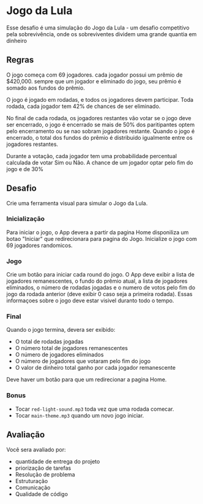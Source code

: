 # Jogo da Lula

Esse desafio é uma simulação do Jogo da Lula - um desafio competitivo pela sobrevivência, onde os sobreviventes dividem uma grande quantia em dinheiro

## Regras

O jogo começa com 69 jogadores. cada jogador possui um prêmio de $420,000. sempre que um jogador e eliminado do jogo, seu prêmio é somado aos fundos do prêmio.

O jogo é jogado em rodadas, e todos os jogadores devem participar. Toda rodada, cada jogador tem 42% de chances de ser eliminado.

No final de cada rodada, os jogadores restantes vão votar se o jogo deve ser encerrado, o jogo é encerrado se mais de 50% dos paritipantes optem pelo encerramento ou se nao sobram jogadores restante. Quando o jogo é encerrado, o total dos fundos do prêmio é distribuido igualmente entre os jogadores restantes.

Durante a votação, cada jogador tem uma probabilidade percentual calculada de votar Sim ou Não. A chance de um jogador optar pelo fim do jogo e de 30%

## Desafio

Crie uma ferramenta visual para simular o Jogo da Lula.

### Inicialização

Para iniciar o jogo, o App devera a partir da pagina Home disponiliza um botao "Iniciar" que redirecionara para pagina do Jogo. Inicialize o jogo com 69 jogadores randomicos.

### Jogo

Crie um botão para iniciar cada round do jogo. O App deve exibir a lista de jogadores remanescentes, o fundo do prêmio atual, a lista de jogadores eliminados, o número de rodadas jogadas e o numero de votos pelo fim do jogo da rodada anterior (deve exibir 0 caso seja a primeira rodada). Essas informaçoes sobre o jogo deve estar visivel duranto todo o tempo.

### Final

Quando o jogo termina, devera ser exibido:

- O total de rodadas jogadas
- O número total de jogadores remanescentes
- O número de jogadores eliminados
- O número de jogadores que votaram pelo fim do jogo
- O valor de dinheiro total ganho por cada jogador remanescente

Deve haver um botão para que um redirecionar a pagina Home.

### Bonus

- Tocar `red-light-sound.mp3` toda vez que uma rodada comecar.
- Tocar `main-theme.mp3` quando um novo jogo iniciar.

## Avaliação

Você sera avaliado por:

- quantidade de entrega do projeto
- priorização de tarefas
- Resolução de problema
- Estruturação
- Comunicação
- Qualidade de código
